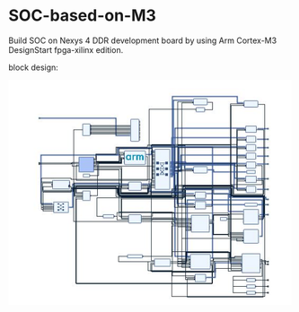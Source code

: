 # SOC-based-on-M3
Build SOC on Nexys 4 DDR development board by using Arm Cortex-M3 DesignStart fpga-xilinx edition.



block design:

![1](./picture/1.JPG)
